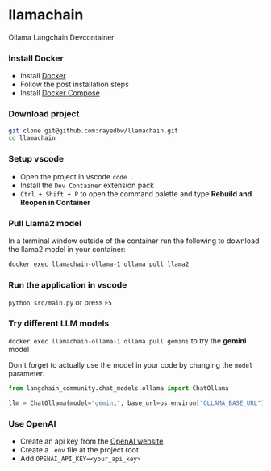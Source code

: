 # llamachain
Ollama Langchain Devcontainer

### Install Docker
- Install [Docker](https://docs.docker.com/engine/install/)
- Follow the post installation steps
- Install [Docker Compose](https://docs.docker.com/compose/install/)

### Download project
```bash
git clone git@github.com:rayedbw/llamachain.git
cd llamachain
```

### Setup vscode
- Open the project in vscode `code .`
- Install the `Dev Container` extension pack
- `Ctrl + Shift + P` to open the command palette and type **Rebuild and Reopen in Container**

### Pull Llama2 model
In a terminal window outside of the container run the following to download the llama2 model in your container:
```bash
docker exec llamachain-ollama-1 ollama pull llama2
```

### Run the application in vscode
`python src/main.py` or press `F5`

### Try different LLM models
`docker exec llamachain-ollama-1 ollama pull gemini` to try the **gemini** model

Don't forget to actually use the model in your code by changing the `model` parameter.
```python
from langchain_community.chat_models.ollama import ChatOllama

llm = ChatOllama(model="gemini", base_url=os.environ["OLLAMA_BASE_URL"])
```

### Use OpenAI
- Create an api key from the [OpenAI website](https://platform.openai.com/api-keys)
- Create a `.env` file at the project root
- Add `OPENAI_API_KEY=<your_api_key>`

 


